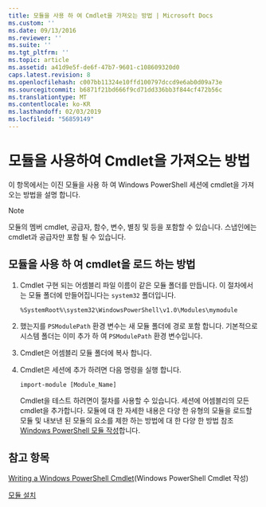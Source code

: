 ```yaml
---
title: 모듈을 사용 하 여 Cmdlet을 가져오는 방법 | Microsoft Docs
ms.custom: ''
ms.date: 09/13/2016
ms.reviewer: ''
ms.suite: ''
ms.tgt_pltfrm: ''
ms.topic: article
ms.assetid: a41d9e5f-de6f-47b7-9601-c108609320d0
caps.latest.revision: 8
ms.openlocfilehash: c007bb11324e10ffd100797dccd9e6ab0d09a73e
ms.sourcegitcommit: b6871f21bd666f9cd71dd336bb3f844cf472b56c
ms.translationtype: MT
ms.contentlocale: ko-KR
ms.lasthandoff: 02/03/2019
ms.locfileid: "56859149"
---
```

# <a name="how-to-import-cmdlets-using-modules"></a>모듈을 사용하여 Cmdlet을 가져오는 방법

이 항목에서는 이진 모듈을 사용 하 여 Windows PowerShell 세션에 cmdlet을 가져오는 방법을 설명 합니다.

> [!NOTE]
> 모듈의 멤버 cmdlet, 공급자, 함수, 변수, 별칭 및 등을 포함할 수 있습니다. 스냅인에는 cmdlet과 공급자만 포함 될 수 있습니다.

## <a name="how-to-load-cmdlets-using-a-module"></a>모듈을 사용 하 여 cmdlet을 로드 하는 방법

1. Cmdlet 구현 되는 어셈블리 파일 이름이 같은 모듈 폴더를 만듭니다. 이 절차에서는 모듈 폴더에 만들어집니다는 `system32` 폴더입니다.

   `%SystemRoot%\system32\WindowsPowerShell\v1.0\Modules\mymodule`

2. 했는지를 `PSModulePath` 환경 변수는 새 모듈 폴더에 경로 포함 합니다. 기본적으로 시스템 폴더는 이미 추가 하 여 `PSModulePath` 환경 변수입니다.

3. Cmdlet은 어셈블리 모듈 폴더에 복사 합니다.

4. Cmdlet은 세션에 추가 하려면 다음 명령을 실행 합니다.

   `import-module [Module_Name]`

   Cmdlet을 테스트 하려면이 절차를 사용할 수 있습니다. 세션에 어셈블리의 모든 cmdlet을 추가합니다. 모듈에 대 한 자세한 내용은 다양 한 유형의 모듈을 로드할 모듈 및 내보낸 된 모듈의 요소를 제한 하는 방법에 대 한 다양 한 방법 참조 [Windows PowerShell 모듈 작성](../module/writing-a-windows-powershell-module.md)합니다.

## <a name="see-also"></a>참고 항목

[Writing a Windows PowerShell Cmdlet](./writing-a-windows-powershell-cmdlet.md)(Windows PowerShell Cmdlet 작성)

[모듈 설치](../module/installing-a-powershell-module.md)
